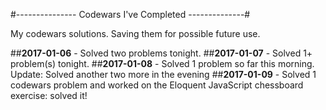 #--------------- Codewars I've Completed --------------#

My codewars solutions. Saving them for possible future use.

##**2017-01-06** - Solved two problems tonight.
##**2017-01-07** - Solved 1+ problem(s) tonight.
##**2017-01-08** - Solved 1 problem so far this morning. Update: Solved another two more in the evening
##**2017-01-09** - Solved 1 codewars problem and worked on the Eloquent JavaScript chessboard exercise: solved it!
